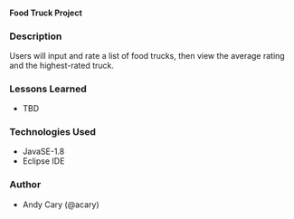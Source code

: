 #### Food Truck Project

### Description

Users will input and rate a list of food trucks, then view the average rating and the highest-rated truck.

### Lessons Learned

- TBD

### Technologies Used

- JavaSE-1.8
- Eclipse IDE

### Author

- Andy Cary (@acary)
